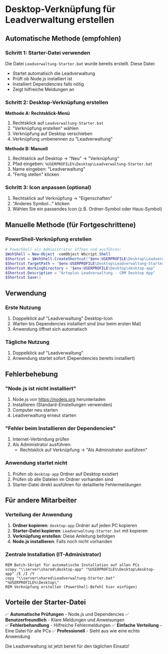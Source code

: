 # Desktop-Verknüpfung für Leadverwaltung erstellen

## Automatische Methode (empfohlen)

### Schritt 1: Starter-Datei verwenden
Die Datei `Leadverwaltung-Starter.bat` wurde bereits erstellt. Diese Datei:
- Startet automatisch die Leadverwaltung
- Prüft ob Node.js installiert ist
- Installiert Dependencies falls nötig
- Zeigt hilfreiche Meldungen an

### Schritt 2: Desktop-Verknüpfung erstellen

**Methode A: Rechtsklick-Menü**
1. Rechtsklick auf `Leadverwaltung-Starter.bat`
2. "Verknüpfung erstellen" wählen
3. Verknüpfung auf Desktop verschieben
4. Verknüpfung umbenennen zu "Leadverwaltung"

**Methode B: Manuell**
1. Rechtsklick auf Desktop → "Neu" → "Verknüpfung"
2. Pfad eingeben: `%USERPROFILE%\Desktop\Leadverwaltung-Starter.bat`
3. Name eingeben: "Leadverwaltung"
4. "Fertig stellen" klicken

### Schritt 3: Icon anpassen (optional)
1. Rechtsklick auf Verknüpfung → "Eigenschaften"
2. "Anderes Symbol..." klicken
3. Wählen Sie ein passendes Icon (z.B. Ordner-Symbol oder Haus-Symbol)

## Manuelle Methode (für Fortgeschrittene)

### PowerShell-Verknüpfung erstellen
```powershell
# PowerShell als Administrator öffnen und ausführen:
$WshShell = New-Object -comObject WScript.Shell
$Shortcut = $WshShell.CreateShortcut("$env:USERPROFILE\Desktop\Leadverwaltung.lnk")
$Shortcut.TargetPath = "$env:USERPROFILE\Desktop\Leadverwaltung-Starter.bat"
$Shortcut.WorkingDirectory = "$env:USERPROFILE\Desktop\desktop-app"
$Shortcut.Description = "Arteplus Leadverwaltung - CRM Desktop App"
$Shortcut.Save()
```

## Verwendung

### Erste Nutzung
1. Doppelklick auf "Leadverwaltung" Desktop-Icon
2. Warten bis Dependencies installiert sind (nur beim ersten Mal)
3. Anwendung öffnet sich automatisch

### Tägliche Nutzung
1. Doppelklick auf "Leadverwaltung"
2. Anwendung startet sofort (Dependencies bereits installiert)

## Fehlerbehebung

### "Node.js ist nicht installiert"
1. Node.js von https://nodejs.org herunterladen
2. Installieren (Standard-Einstellungen verwenden)
3. Computer neu starten
4. Leadverwaltung erneut starten

### "Fehler beim Installieren der Dependencies"
1. Internet-Verbindung prüfen
2. Als Administrator ausführen:
   - Rechtsklick auf Verknüpfung → "Als Administrator ausführen"

### Anwendung startet nicht
1. Prüfen ob `desktop-app` Ordner auf Desktop existiert
2. Prüfen ob alle Dateien im Ordner vorhanden sind
3. Starter-Datei direkt ausführen für detaillierte Fehlermeldungen

## Für andere Mitarbeiter

### Verteilung der Anwendung
1. **Ordner kopieren**: `desktop-app` Ordner auf jeden PC kopieren
2. **Starter-Datei kopieren**: `Leadverwaltung-Starter.bat` mit kopieren
3. **Verknüpfung erstellen**: Diese Anleitung befolgen
4. **Node.js installieren**: Falls noch nicht vorhanden

### Zentrale Installation (IT-Administrator)
```batch
REM Batch-Skript für automatische Installation auf allen PCs
xcopy "\\server\shared\desktop-app" "%USERPROFILE%\Desktop\desktop-app" /E /I /Y
copy "\\server\shared\Leadverwaltung-Starter.bat" "%USERPROFILE%\Desktop\"
REM Verknüpfung erstellen (PowerShell-Befehl hier einfügen)
```

## Vorteile der Starter-Datei

✅ **Automatische Prüfungen** - Node.js und Dependencies
✅ **Benutzerfreundlich** - Klare Meldungen und Anweisungen  
✅ **Fehlerbehandlung** - Hilfreiche Fehlermeldungen
✅ **Einfache Verteilung** - Eine Datei für alle PCs
✅ **Professionell** - Sieht aus wie eine echte Anwendung

Die Leadverwaltung ist jetzt bereit für den täglichen Einsatz!
